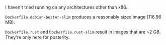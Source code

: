 I haven't tried running on any architectures other than x86.

`Dockerfile.debian-buster-slim` produces a reasonably sized image (116.96 MB).

`Dockerfile.rust` and `Dockerfile.rust-slim` result in images that are ~2 GB. They're only here for posterity.